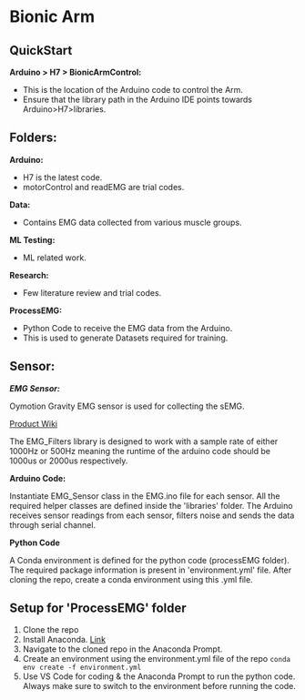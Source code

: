 

  
  

# Bionic Arm


## QuickStart
**Arduino > H7 > BionicArmControl:** 
* This is the location of the Arduino code to control the Arm.
* Ensure that the library path in the Arduino IDE points towards Arduino>H7>libraries.

## Folders:
**Arduino:** 
* H7 is the latest code.
* motorControl and readEMG are trial codes.

**Data:**
* Contains EMG data collected from various muscle groups.

**ML Testing:**
* ML related work.

**Research:**
* Few literature review and trial codes.

**ProcessEMG:**
* Python Code to receive the EMG data from the Arduino. 
* This is used to generate Datasets required for training.
  

## Sensor:

  

***EMG Sensor:***

Oymotion Gravity EMG sensor is used for collecting the sEMG.

[Product Wiki](https://wiki.dfrobot.com/Analog_EMG_Sensor_by_OYMotion_SKU_SEN0240)

  

The EMG_Filters library is designed to work with a sample rate of either 1000Hz or 500Hz meaning the runtime of the arduino code should be 1000us or 2000us respectively.

  

**Arduino Code:**

Instantiate EMG_Sensor class in the EMG.ino file for each sensor. All the required helper classes are defined inside the 'libraries' folder. The Arduino receives sensor readings from each sensor, filters noise and sends the data through serial channel.

  

**Python Code**

A Conda environment is defined for the python code (processEMG folder). The required package information is present in 'environment.yml' file. After cloning the repo, create a conda environment using this .yml file.

## Setup for 'ProcessEMG' folder

 1. Clone the repo
 2. Install Anaconda. [Link](https://www.anaconda.com/products/distribution)
 3. Navigate to the cloned repo in the Anaconda Prompt.
 4. Create an environment using the environment.yml file of the repo
  `conda env create -f environment.yml`
5. Use VS Code for coding & the Anaconda Prompt to run the python code. Always make sure to switch to the environment before running the code.
